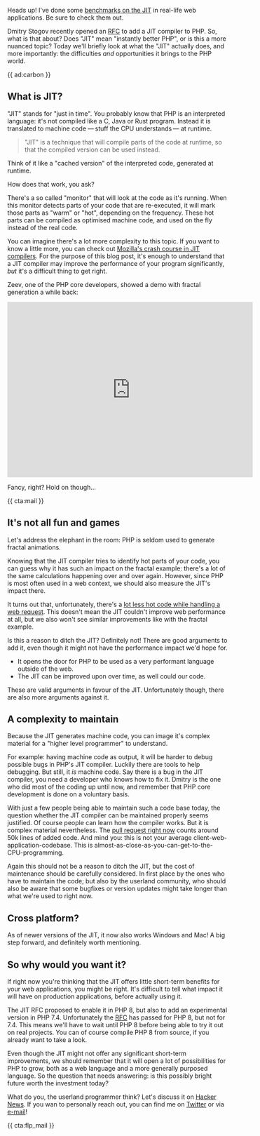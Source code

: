 <div class="sidenote">
    <p>Heads up! I've done some <a href="/blog/jit-in-real-life-web-applications">benchmarks on the JIT</a> in real-life web applications. Be sure to check them out.</p>
</div>

Dmitry Stogov recently opened an [RFC](*https://wiki.php.net/rfc/jit) to add a JIT compiler to PHP.
So, what is that about? Does "JIT" mean "instantly better PHP", 
or is this a more nuanced topic?
Today we'll briefly look at what the "JIT" actually does,
and more importantly: the difficulties _and_ opportunities it brings to the PHP world.

{{ ad:carbon }}

## What is JIT?

"JIT" stands for "just in time".
You probably know that PHP is an interpreted language:
it's not compiled like a C, Java or Rust program.
Instead it is translated to machine code —&thinsp;stuff the CPU understands&thinsp;— at runtime.

> "JIT" is a technique that will compile parts of the code at runtime, 
> so that the compiled version can be used instead.

Think of it like a "cached version" of the interpreted code, generated at runtime. 

How does that work, you ask?

There's a so called "monitor" that will look at the code as it's running.
When this monitor detects parts of your code that are re-executed, 
it will mark those parts as "warm" or "hot", depending on the frequency.
These hot parts can be compiled as optimised machine code, 
and used on the fly instead of the real code.

You can imagine there's a lot more complexity to this topic. 
If you want to know a little more, 
you can check out [Mozilla's crash course in JIT compilers](*https://hacks.mozilla.org/2017/02/a-crash-course-in-just-in-time-jit-compilers/).
For the purpose of this blog post, it's enough to understand that a JIT compiler
may improve the performance of your program significantly,
_but_ it's a difficult thing to get right.

Zeev, one of the PHP core developers, showed a demo with fractal generation a while back:

<p>
    <iframe width="560" height="400" 
        src="https://www.youtube.com/embed/dWH65pmnsrI" 
        frameborder="0" 
        allow="accelerometer; autoplay; encrypted-media; gyroscope; picture-in-picture" 
        allowfullscreen>
    </iframe>
</p>

Fancy, right? Hold on though…

{{ cta:mail }}

## It's not all fun and games

Let's address the elephant in the room:
PHP is seldom used to generate fractal animations.

Knowing that the JIT compiler tries to identify hot parts of your code,
you can guess why it has such an impact on the fractal example: 
there's a lot of the same calculations happening over and over again.
However, since PHP is most often used in a web context, 
we should also measure the JIT's impact there.

It turns out that, unfortunately, there's a [lot less hot code while handling a web request](/blog/jit-in-real-life-web-applications).
This doesn't mean the JIT couldn't improve web performance at all, 
but we also won't see similar improvements like with the fractal example.

Is this a reason to ditch the JIT? Definitely not!
There are good arguments to add it,
even though it might not have the performance impact we'd hope for.

- It opens the door for PHP to be used as a very performant language outside of the web.
- The JIT can be improved upon over time, as well could our code.

These are valid arguments in favour of the JIT.
Unfortunately though, there are also more arguments against it.

## A complexity to maintain

Because the JIT generates machine code, 
you can image it's complex material for a "higher level programmer" to understand.

For example: having machine code as output, it will be harder to debug possible bugs in PHP's JIT compiler. 
Luckily there are tools to help debugging. 
But still, it _is_ machine code.
Say there is a bug in the JIT compiler, you need a developer who knows how to fix it.
Dmitry is the one who did most of the coding up until now,
and remember that PHP core development is done on a voluntary basis.

With just a few people being able to maintain such a code base today,
the question whether the JIT compiler can be maintained properly seems justified.
Of course people can learn how the compiler works. 
But it is complex material nevertheless. 
The [pull request right now](*https://github.com/php/php-src/pull/3792) counts around 50k lines of added code.
And mind you: this is not your average client-web-application-codebase. 
This is almost-as-close-as-you-can-get-to-the-CPU-programming.

Again this should not be a reason to ditch the JIT, 
but the cost of maintenance should be carefully considered.
In first place by the ones who have to maintain the code; 
but also by the userland community, who should also be aware that some bugfixes or version updates might take longer than what we're used to right now.

<div class="sidenote">
    <h2>Cross platform?</h2>
    <p>
        As of newer versions of the JIT, it now also works Windows and Mac!
        A big step forward, and definitely worth mentioning.
    </p>
</div>

## So why would you want it?

If right now you're thinking that the JIT offers little short-term benefits for your web applications,
you might be right. 
It's difficult to tell what impact it will have on production applications, before actually using it.

The JIT RFC proposed to enable it in PHP 8, but also to add an experimental version in PHP 7.4.
Unfortunately the [RFC](*https://wiki.php.net/rfc/jit#proposed_voting_choices) has passed for PHP 8, but not for 7.4.
This means we'll have to wait until PHP 8 before being able to try it out on real projects.
You can of course compile PHP 8 from source, if you already want to take a look.

Even though the JIT might not offer any significant short-term improvements,
we should remember that it will open a lot of possibilities for PHP to grow, 
both as a web language and a more generally purposed language.
So the question that needs answering: is this possibly bright future worth the investment today?

What do you, the userland programmer think? 
Let's discuss it on [Hacker News](*https://news.ycombinator.com/item?id=22953879). 
If you wan to personally reach out, you can find me on [Twitter](*https://twitter.com/brendt_gd) or via [e-mail](mailto:brendt@stitcher.io)!

{{ cta:flp_mail }}
